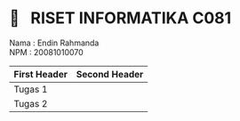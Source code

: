 <h1> 🔰 &nbsp; RISET INFORMATIKA C081 </h1>

Nama  : Endin Rahmanda <br>
NPM  : 20081010070 




First Header  | Second Header
------------- | -------------
Tugas 1  | <a href="https://github.com/donxuiqote/riset_informatika_c081/README.md">
Tugas 2  | <a href="https://github.com/donxuiqote/riset_informatika_c081/README.md">
